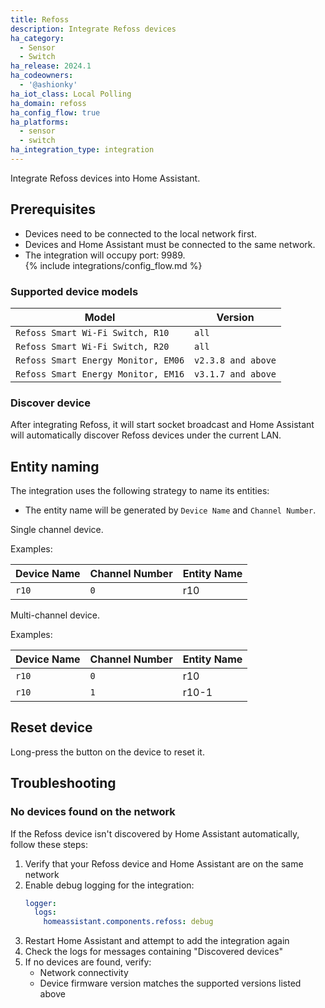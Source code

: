 ```yaml
---
title: Refoss
description: Integrate Refoss devices
ha_category:
  - Sensor
  - Switch
ha_release: 2024.1
ha_codeowners:
  - '@ashionky'
ha_iot_class: Local Polling
ha_domain: refoss
ha_config_flow: true
ha_platforms:
  - sensor
  - switch
ha_integration_type: integration
---
```


Integrate Refoss devices into Home Assistant.

## Prerequisites

- Devices need to be connected to the local network first.
- Devices and Home Assistant must be connected to the same network.
- The integration will occupy port: 9989.    
{% include integrations/config_flow.md %}

### Supported device models

| Model                               | Version            |             
|-------------------------------------|--------------------|
| `Refoss Smart Wi-Fi Switch, R10`    | `all`              |
| `Refoss Smart Wi-Fi Switch, R20`    | `all`              |
| `Refoss Smart Energy Monitor, EM06` | `v2.3.8 and above` |
| `Refoss Smart Energy Monitor, EM16` | `v3.1.7 and above` |
 
### Discover device

After integrating Refoss, it will start socket broadcast and Home Assistant will automatically discover Refoss devices under the current LAN.
  
## Entity naming

The integration uses the following strategy to name its entities:

-  The entity name will be generated by `Device Name` and `Channel Number`.

Single channel device.

Examples:

| Device Name |Channel Number| Entity Name |              
| ----------- | -----------|------------|
| `r10`       | `0`           | r10        |

Multi-channel device.
  
Examples:

| Device Name | Channel Number | Entity Name |              
| ----------- |----------------|----------|
| `r10`       | `0`            | r10      |
| `r10`       | `1`            | r10-1    |

## Reset device

Long-press the button on the device to reset it.

## Troubleshooting

### No devices found on the network

If the Refoss device isn't discovered by Home Assistant automatically, follow these steps:
1. Verify that your Refoss device and Home Assistant are on the same network
2. Enable debug logging for the integration:
   ```yaml
   logger:
     logs:
       homeassistant.components.refoss: debug
   ```
3. Restart Home Assistant and attempt to add the integration again
4. Check the logs for messages containing "Discovered devices"
5. If no devices are found, verify:
   - Network connectivity
   - Device firmware version matches the supported versions listed above
